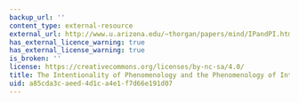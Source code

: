 ```yaml
---
backup_url: ''
content_type: external-resource
external_url: http://www.u.arizona.edu/~thorgan/papers/mind/IPandPI.htm
has_external_licence_warning: true
has_external_license_warning: true
is_broken: ''
license: https://creativecommons.org/licenses/by-nc-sa/4.0/
title: The Intentionality of Phenomenology and the Phenomenology of Intentionality
uid: a85cda3c-aeed-4d1c-a4e1-f7d66e191d07
---
```

